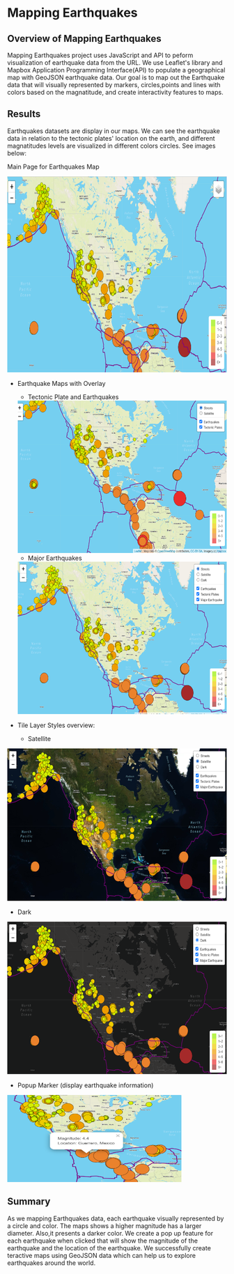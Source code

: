# Mapping Earthquakes

## Overview of Mapping Earthquakes
Mapping Earthquakes project uses JavaScript and API to peform visualization of earthquake data from the URL. We use Leaflet's library and Mapbox Application Programming Interface(API) to populate a geographical map with GeoJSON earthquake data. Our goal is to map out the Earthquake data that will visually represented by markers, circles,points and lines with colors based on the magnatitude, and create interactivity features to maps.

## Results
Earthquakes datasets are display in our maps. We can see the earthquake data in relation to the tectonic plates' location on the earth, and different magnatitudes levels are visualized in different colors circles. See images below:

Main Page for Earthquakes Map

<img src='Earthquake_Challenge/static/images/mainpg.PNG' width=800 height=450>

- Earthquake Maps with Overlay

  - Tectonic Plate and Earthquakes
   <img src='Earthquake_Challenge/static/images/Linstring.PNG' width=600 height=350>
   
  - Major Earthquakes


  <img src='Earthquake_Challenge/static/images/major_eq.PNG' width=600 height=350>

- Tile Layer Styles overview:
  - Satellite

<img src='Earthquake_Challenge/static/images/satellite_style.PNG' width=600 height=350>

  - Dark
  
 <img src='Earthquake_Challenge/static/images/dark_tile_style.PNG' width=600 height=350>

- Popup Marker (display earthquake information)

<img src='Earthquake_Challenge/static/images/popup.PNG' width=400 height=200>

## Summary
As we mapping Earthquakes data, each earthquake visually represented by a circle and color. The maps shows a higher magnitude has a larger diameter. Also,it presents a darker color. We create a pop up feature for each earthquake when clicked that will show the magnitude of the earthquake and the location of the earthquake. We successfully create teractive maps using GeoJSON data which can help us to explore earthquakes around the world. 

 
